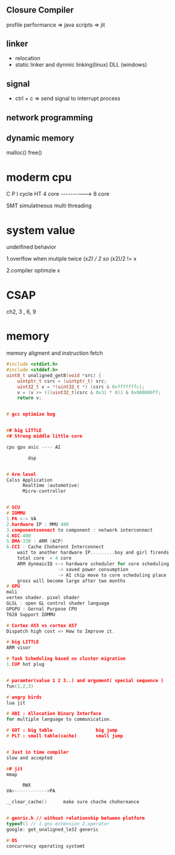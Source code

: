 # 
#
## Closure Compiler
profile performance => java scripts => jit

## linker
- relocation
- static linker and dynmic linking(linux)
                           DLL    (windows)
## signal
- ctrl + c => send signal to interrupt process 

## network programming

## dynamic memory
malloc() free()

# moderm cpu
C       P         I
cycle
            HT
4 core ----------> 8 core


SMT simulatneous multi threading


# system value
undeifined behavior

1.overlfow when mutiple twice
         (x*2)                         / 2
so (x*2)/2 != x

2.compiler optimzie x

# CSAP
ch2, 3 , 6, 9

# memory
memory aligment and instruction fetch

```C
#include <stdint.h>
#include <stddef.h>
uint8_t unaligned_get8(void *src) {
    uintptr_t csrc = (uintptr_t) src;
    uint32_t v = *(uint32_t *) (csrc & 0xfffffffc);
    v = (v >> (((uint32_t)csrc & 0x3) * 8)) & 0x000000ff;
    return v;


# gcc optimize bug


## big LITTLE
## Strong middle little core

cpu gpu asic ---- AI

        dsp


# Arm level
Calss Application
      Realtime (automotive)
      Micro-controller


# SCU
# IOMMU
1.PA <-> VA
2.hardware IP : MMU 400
3.componentconnect to component : network interconnect
4.NIC-400
5.DMA-330 : ARM (ACP)
6.CCI : Cache Choherent Interconnect
    wait to another hardware IP.........boy and girl firends
    total core  < 4 core
    ARM dynmaicIQ <-> hardware scheduler for core scheduling
                   -> saved power consumption
                   -> AI chip move to core scheduling place
    gross will become large after two months
# GPU
mali
vertex shader. pixel shader
GLSL : open GL control shader language
GPGPU : Gernal Purpose CPU
T628 Support IOMMU

# Cortex A53 vs cortex A57
Dispatch high cost => How to Improve it.

# big LITTLE
ARM visor

# Task Scheduling based on cluster migration
1.CUP hot plug


# paramter(value 1 2 3..) and argument( special sequence )
fun(1,2,3)

# angry birds
lua jit

# ABI : Allocation Binary Interface
for multiple language to communication.

# GOT : big table                big jump
# PLT : small table(cache)       small jump


# Just in time compiler
slow and accepted

## jit
mmap

      RWX
VA<------------>PA

__clear_cache()      make sure chache chohereance


# genric.h // without relationship between platform
typeof() // 1.gnu extension 2.operator
google: get_unaligned_le32 generic

# OS
concurrency operating systemt
